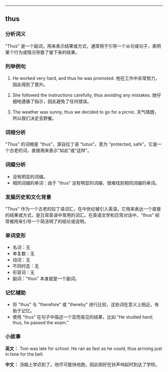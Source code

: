
---------------
## thus
### 分析词义
"Thus" 是一个副词，用来表示结果或方式，通常用于引导一个从句或句子，表明某个行为或情况导致了接下来的结果。

### 列举例句
1. He worked very hard, and thus he was promoted.
   他在工作中非常努力，因此得到了晋升。

2. She followed the instructions carefully, thus avoiding any mistakes.
   她仔细地遵循了指示，因此避免了任何错误。

3. The weather was sunny, thus we decided to go for a picnic.
   天气晴朗，所以我们决定去野餐。

### 词根分析
"Thus" 的词根是 "thus"，源自拉丁语 "tutus"，意为 "protected, safe"。它是一个古老的词，直接用来表示“如此”或“这样”。

### 词缀分析
- 没有明显的词缀。
- 相同词缀的单词：由于 "thus" 没有明显的词缀，很难找到相同词缀的单词。

### 发展历史和文化背景
"Thus" 作为一个古老的拉丁语词汇，在中世纪被引入英语。它用来表达一个直接的结果或方式，是日常英语中常用的词汇。在英语文学和日常对话中，"thus" 经常被用来引导一个简洁明了的结论或说明。

### 单词变形
- 名词：无
- 单复数：无
- 动词：无
- 不同时态：无
- 形容词：无
- 副词："thus" 本身就是一个副词。

### 记忆辅助
- 将 "thus" 与 "therefore" 或 "thereby" 进行比较，这些词在意义上相近，有助于记忆。
- 使用 "thus" 在句子中描述一个显而易见的结果，比如 "He studied hard; thus, he passed the exam."

### 小故事
**英文：**
Tom was late for school. He ran as fast as he could, thus arriving just in time for the bell.

**中文：**
汤姆上学迟到了。他尽可能快地跑，因此刚好在铃声响起时到达了学校。

